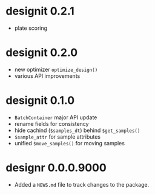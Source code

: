 # designit 0.2.1

* plate scoring

# designit 0.2.0

* new optimizer `optimize_design()`
* various API improvements

# designit 0.1.0

* `BatchContainer` major API update
* rename fields for consistency
* hide cachind (`$samples_dt`) behind `$get_samples()`
* `$sample_attr` for sample attributes
* unified `$move_samples()` for moving samples

# designr 0.0.0.9000

* Added a `NEWS.md` file to track changes to the package.
